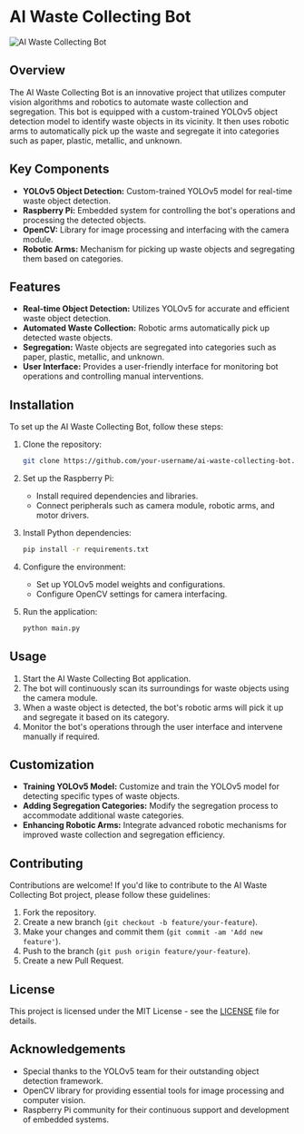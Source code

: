 # AI Waste Collecting Bot

![AI Waste Collecting Bot](bot_image.jpg)

## Overview

The AI Waste Collecting Bot is an innovative project that utilizes computer vision algorithms and robotics to automate waste collection and segregation. This bot is equipped with a custom-trained YOLOv5 object detection model to identify waste objects in its vicinity. It then uses robotic arms to automatically pick up the waste and segregate it into categories such as paper, plastic, metallic, and unknown.

## Key Components

- **YOLOv5 Object Detection:** Custom-trained YOLOv5 model for real-time waste object detection.
- **Raspberry Pi:** Embedded system for controlling the bot's operations and processing the detected objects.
- **OpenCV:** Library for image processing and interfacing with the camera module.
- **Robotic Arms:** Mechanism for picking up waste objects and segregating them based on categories.

## Features

- **Real-time Object Detection:** Utilizes YOLOv5 for accurate and efficient waste object detection.
- **Automated Waste Collection:** Robotic arms automatically pick up detected waste objects.
- **Segregation:** Waste objects are segregated into categories such as paper, plastic, metallic, and unknown.
- **User Interface:** Provides a user-friendly interface for monitoring bot operations and controlling manual interventions.

## Installation

To set up the AI Waste Collecting Bot, follow these steps:

1. Clone the repository:

   ```bash
   git clone https://github.com/your-username/ai-waste-collecting-bot.git
   ```

2. Set up the Raspberry Pi:
   
   - Install required dependencies and libraries.
   - Connect peripherals such as camera module, robotic arms, and motor drivers.

3. Install Python dependencies:

   ```bash
   pip install -r requirements.txt
   ```

4. Configure the environment:
   
   - Set up YOLOv5 model weights and configurations.
   - Configure OpenCV settings for camera interfacing.

5. Run the application:

   ```bash
   python main.py
   ```

## Usage

1. Start the AI Waste Collecting Bot application.
2. The bot will continuously scan its surroundings for waste objects using the camera module.
3. When a waste object is detected, the bot's robotic arms will pick it up and segregate it based on its category.
4. Monitor the bot's operations through the user interface and intervene manually if required.

## Customization

- **Training YOLOv5 Model:** Customize and train the YOLOv5 model for detecting specific types of waste objects.
- **Adding Segregation Categories:** Modify the segregation process to accommodate additional waste categories.
- **Enhancing Robotic Arms:** Integrate advanced robotic mechanisms for improved waste collection and segregation efficiency.

## Contributing

Contributions are welcome! If you'd like to contribute to the AI Waste Collecting Bot project, please follow these guidelines:

1. Fork the repository.
2. Create a new branch (`git checkout -b feature/your-feature`).
3. Make your changes and commit them (`git commit -am 'Add new feature'`).
4. Push to the branch (`git push origin feature/your-feature`).
5. Create a new Pull Request.

## License

This project is licensed under the MIT License - see the [LICENSE](LICENSE) file for details.

## Acknowledgements

- Special thanks to the YOLOv5 team for their outstanding object detection framework.
- OpenCV library for providing essential tools for image processing and computer vision.
- Raspberry Pi community for their continuous support and development of embedded systems.
